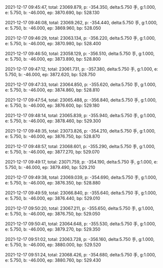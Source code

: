 2021-12-17 09:45:47, total: 23069.879, p: -354.350, delta:5.750 手, g:1.000, e: 5.750, b: -46.000, ep: 3870.690, bp: 528.130

2021-12-17 09:46:08, total: 23069.262, p: -354.440, delta:5.750 手, g:1.000, e: 5.750, b: -46.000, ep: 3869.960, bp: 528.050

2021-12-17 09:46:29, total: 23063.134, p: -356.220, delta:5.750 手, g:1.000, e: 5.750, b: -46.000, ep: 3870.980, bp: 528.400

2021-12-17 09:46:50, total: 23058.129, p: -356.510, delta:5.750 手, g:1.000, e: 5.750, b: -46.000, ep: 3873.890, bp: 528.800

2021-12-17 09:47:12, total: 23061.731, p: -357.380, delta:5.750 手, g:1.000, e: 5.750, b: -46.000, ep: 3872.620, bp: 528.750

2021-12-17 09:47:33, total: 23064.850, p: -355.620, delta:5.750 手, g:1.000, e: 5.750, b: -46.000, ep: 3874.860, bp: 528.810

2021-12-17 09:47:54, total: 23065.488, p: -356.840, delta:5.750 手, g:1.000, e: 5.750, b: -46.000, ep: 3876.600, bp: 529.180

2021-12-17 09:48:14, total: 23065.839, p: -355.940, delta:5.750 手, g:1.000, e: 5.750, b: -46.000, ep: 3878.460, bp: 529.300

2021-12-17 09:48:35, total: 23073.826, p: -354.210, delta:5.750 手, g:1.000, e: 5.750, b: -46.000, ep: 3876.750, bp: 528.870

2021-12-17 09:48:57, total: 23068.601, p: -355.290, delta:5.750 手, g:1.000, e: 5.750, b: -46.000, ep: 3877.270, bp: 529.070

2021-12-17 09:49:17, total: 23071.759, p: -354.190, delta:5.750 手, g:1.000, e: 5.750, b: -46.000, ep: 3879.490, bp: 529.210

2021-12-17 09:49:38, total: 23069.039, p: -354.690, delta:5.750 手, g:1.000, e: 5.750, b: -46.000, ep: 3876.350, bp: 528.880

2021-12-17 09:49:59, total: 23066.840, p: -355.640, delta:5.750 手, g:1.000, e: 5.750, b: -46.000, ep: 3876.440, bp: 529.010

2021-12-17 09:50:20, total: 23067.211, p: -355.650, delta:5.750 手, g:1.000, e: 5.750, b: -46.000, ep: 3876.750, bp: 529.050

2021-12-17 09:50:41, total: 23064.648, p: -355.530, delta:5.750 手, g:1.000, e: 5.750, b: -46.000, ep: 3879.270, bp: 529.350

2021-12-17 09:51:02, total: 23063.728, p: -356.160, delta:5.750 手, g:1.000, e: 5.750, b: -46.000, ep: 3880.000, bp: 529.520

2021-12-17 09:51:24, total: 23068.426, p: -354.680, delta:5.750 手, g:1.000, e: 5.750, b: -46.000, ep: 3880.760, bp: 529.430
